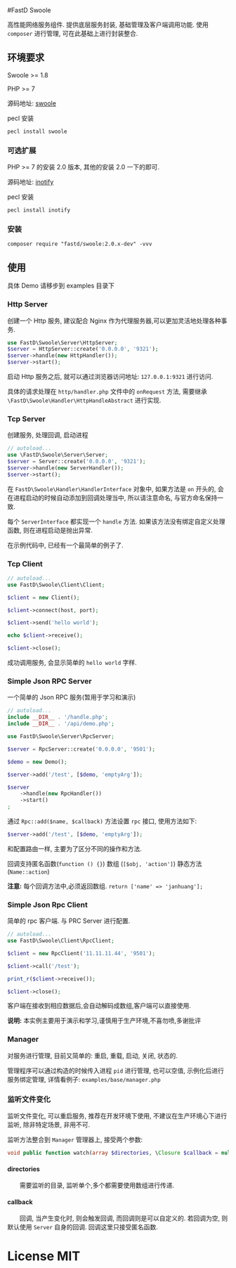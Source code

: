 #FastD Swoole

高性能网络服务组件. 提供底层服务封装, 基础管理及客户端调用功能. 使用 `composer` 进行管理, 可在此基础上进行封装整合.

## 环境要求

Swoole >= 1.8

PHP >= 7

源码地址: [swoole](https://github.com/swoole/swoole-src)

pecl 安装

```shell
pecl install swoole
```

### 可选扩展

PHP >= 7 的安装 2.0 版本, 其他的安装 2.0 一下的即可.

源码地址: [inotify](http://pecl.php.net/package/inotify)

pecl 安装

```shell
pecl install inotify
```

### 安装 

```
composer require "fastd/swoole:2.0.x-dev" -vvv
```

## 使用

具体 Demo 请移步到 examples 目录下

### Http Server 

创建一个 Http 服务, 建议配合 Nginx 作为代理服务器,可以更加灵活地处理各种事务.

```php
use FastD\Swoole\Server\HttpServer;
$server = HttpServer::create('0.0.0.0', '9321');
$server->handle(new HttpHandler());
$server->start();
```

启动 Http 服务之后, 就可以通过浏览器访问地址: `127.0.0.1:9321` 进行访问.

具体的请求处理在 `http/handler.php` 文件中的 `onRequest` 方法, 需要继承 `\FastD\Swoole\Handler\HttpHandleAbstract` 进行实现.


### Tcp Server

创建服务, 处理回调, 启动进程

```php
// autoload...
use \FastD\Swoole\Server\Server;
$server = Server::create('0.0.0.0', '9321');
$server->handle(new ServerHandler());
$server->start();
```

在 `FastD\Swoole\Handler\HandlerInterface` 对象中, 如果方法是 `on` 开头的, 会在进程启动的时候自动添加到回调处理当中, 所以请注意命名, 与官方命名保持一致.

每个 `ServerInterface` 都实现一个 `handle` 方法. 如果该方法没有绑定自定义处理函数, 则在进程启动是抛出异常.

在示例代码中, 已经有一个最简单的例子了.

### Tcp Client

```php
// autoload...
use FastD\Swoole\Client\Client;

$client = new Client();

$client->connect(host, port);

$client->send('hello world');

echo $client->receive();

$client->close();
```

成功调用服务, 会显示简单的 `hello world` 字样.

### Simple Json RPC Server

一个简单的 Json RPC 服务(暂用于学习和演示)

```php
// autoload...
include __DIR__ . '/handle.php';
include __DIR__ . '/api/demo.php';

use FastD\Swoole\Server\RpcServer;

$server = RpcServer::create('0.0.0.0', '9501');

$demo = new Demo();

$server->add('/test', [$demo, 'emptyArg']);

$server
    ->handle(new RpcHandler())
    ->start()
;
```

通过 `Rpc::add($name, $callback)` 方法设置 `rpc` 接口, 使用方法如下: 

```php
$server->add('/test', [$demo, 'emptyArg']);
```

和配置路由一样, 主要为了区分不同的操作和方法.

回调支持匿名函数(`function () {}`) 数组 (`[$obj, 'action']`) 静态方法 (`Name::action`)

**注意:** 每个回调方法中,必须返回数组. `return ['name' => 'janhuang'];`

### Simple Json Rpc Client

简单的 rpc 客户端. 与 PRC Server 进行配置.

```php
// autoload...
use FastD\Swoole\Client\RpcClient;

$client = new RpcClient('11.11.11.44', '9501');

$client->call('/test');

print_r($client->receive());

$client->close();
```

客户端在接收到相应数据后,会自动解码成数组,客户端可以直接使用.

**说明:** 本实例主要用于演示和学习,谨慎用于生产环境,不喜勿喷,多谢批评

### Manager

对服务进行管理, 目前又简单的: 重启, 重载, 启动, 关闭, 状态的.

管理程序可以通过构造的时候传入进程 `pid` 进行管理, 也可以空值, 示例化后进行服务绑定管理, 详情看例子: `examples/base/manager.php`

### 监听文件变化

监听文件变化, 可以重启服务, 推荐在开发环境下使用, 不建议在生产环境心下进行监听, 除非特定场景, 非用不可.

监听方法整合到 `Manager` 管理器上, 接受两个参数: 

```php
void public function watch(array $directories, \Closure $callback = null)
```

#### directories

&emsp;&emsp;需要监听的目录, 监听单个,多个都需要使用数组进行传递.
 
#### callback

&emsp;&emsp;回调, 当产生变化时, 则会触发回调, 而回调则是可以自定义的. 若回调为空, 则默认使用 `Server` 自身的回调. 回调这里只接受匿名函数.

# License MIT